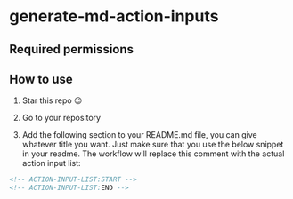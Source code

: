# generate-md-action-inputs

## Required permissions

## How to use

1. Star this repo 😉

1. Go to your repository

1. Add the following section to your README.md file, you can give whatever title you want. Just make sure that you use the below snippet in your readme. The workflow will replace this comment with the actual action input list:

```md
<!-- ACTION-INPUT-LIST:START -->
<!-- ACTION-INPUT-LIST:END -->
```

<!-- ACTION-INPUT-LIST:START -->
<!-- ACTION-INPUT-LIST:END -->
